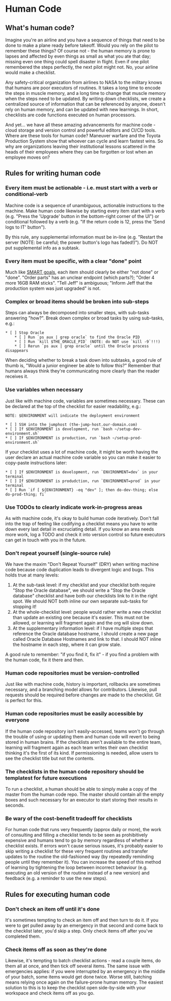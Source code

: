 Human Code
==========
What's human code?
------------------
Imagine you're an airline and you have a sequence of things that need to be done to make a plane ready before takeoff. Would you rely on the pilot to remember these things? Of course not - the human memory is prone to lapses and affected by even things as small as what you ate that day; missing even one thing could spell disaster in flight. Even if one pilot remembered the steps perfectly, the next pilot might not. No, your airline would make a checklist.

Any safety-critical organization from airlines to NASA to the military knows that humans are poor executors of routines. It takes a long time to encode the steps in muscle memory, and a long time to change that muscle memory when the steps need to be updated. By writing down checklists, we create a centralized source of information that can be referenced by anyone, doesn't rely on human memory, and can be updated with new learnings. In short, checklists are code functions executed on human processors.

And yet... we have all these amazing advancements for machine code - cloud storage and version control and powerful editors and CI/CD tools. Where are these tools for human code? Maneuver warfare and the Toyota Production System show that whoever can cycle and learn fastest wins. So why are organizations leaving their institutional lessons scattered in the heads of their employees where they can be forgotten or lost when an employee moves on?

Rules for writing human code
----------------------------
### Every item must be actionable - i.e. must start with a verb or conditional-verb
Machine code is a sequence of unambiguous, actionable instructions to the machine. Make human code likewise by starting every item start with a verb (e.g. "Press the 'Upgrade' button in the bottom-right corner of the UI") or conditional followed by a verb (e.g. "If the return code is 12, press the 'Send logs to IT' button").

By this rule, any supplemental information must be in-line (e.g. "Restart the server (NOTE: be careful; the power button's logo has faded!)"). Do NOT put supplemental info as a subtask.

### Every item must be specific, with a clear "done" point
Much like [SMART goals](https://www.mindtools.com/pages/article/smart-goals.htm), each item should clearly be either "not done" or "done". "Order parts" has an unclear endpoint (which parts?); "Order 4 more 16GB RAM sticks". "Tell Jeff" is ambiguous; "Inform Jeff that the production system was just upgraded" is not. 

### Complex or broad items should be broken into sub-steps
Steps can always be decomposed into smaller steps, with sub-tasks answering "how?". Break down complex or broad tasks by using sub-tasks, e.g.:

```
* [ ] Stop Oracle
    * [ ] Run `ps aux | grep oracle` to find the Oracle PID
    * [ ] Run `kill $THE_ORACLE_PID` (NOTE: do NOT use `kill -9`!!!)
    * [ ] Rerun `ps aux | grep oracle` until the Oracle process disappears
```

When deciding whether to break a task down into subtasks, a good rule of thumb is, "Would a junior engineer be able to follow this?" Remember that humans always think they're communicating more clearly than the reader receives it.

### Use variables when necessary
Just like with machine code, variables are sometimes necessary. These can be declared at the top of the checklist for easier readability, e.g.:

```
NOTE: $ENVIRONMENT will indicate the deployment environment

* [ ] SSH into the jumphost (the-jump-host.our-domain.com)
* [ ] If $ENVIRONMENT is development, run `bash ~/setup-dev-environment.sh`
* [ ] If $ENVIRONMENT is production, run `bash ~/setup-prod-environment.sh`
```

If your checklist uses a lot of machine code, it might be worth having the user declare an actual machine code variable so you can make it easier to copy-paste instructions later:

```
* [ ] If $ENVIRONMENT is development, run `ENVIRONMENT=dev` in your terminal
* [ ] If $ENVIRONMENT is produdction, run `ENVIRONMENT=prod` in your terminal
* [ ] Run `if [ ${ENVIRONMENT} -eq "dev" ]; then do-dev-thing; else do-prod-thing; fi`
```

### Use TODOs to clearly indicate work-in-progress areas
As with machine code, it's okay to build human code iteratively. Don't fall into the trap of feeling like codifying a checklist means you have to write down every last detail in excruciating detail. If you know an area needs more work, log a TODO and check it into version control so future executors can get in touch with you in the future.

### Don't repeat yourself (single-source rule)
We have the maxim "Don't Repeat Yourself" (DRY) when writing machine code because code duplication leads to divergent logic and bugs. This holds true at many levels:

1. At the sub-task level: if my checklist and your checklist both require "Stop the Oracle database", we should write a "Stop the Oracle database" checklist and have both our checklists link to it in the right spot. We should NOT both inline our own separate sub-tasks for stopping it!
2. At the whole-checklist level: people would rather write a new checklist than update an existing one because it's easier. This must not be allowed, or learning will fragment again and the org will slow down.
3. At the supplementary information level: if I have multiple steps that reference the Oracle database hostname, I should create a new page called Oracle Database Hostnames and link to that. I should NOT inline the hostname in each step, where it can grow stale.

A good rule to remember: "if you find it, fix it" - if you find a problem with the human code, fix it there and then.

### Human code repositories must be version-controlled
Just like with machine code, history is important, rollbacks are sometimes necessary, and a branching model allows for contributors. Likewise, pull requests should be required before changes are made to the checklist. Git is perfect for this.

### Human code repositories must be easily accessible by everyone
If the human code repository isn't easily-accessed, teams won't go through the trouble of using or updating them and human code will revert to being stored in human brains. If the checklists aren't available to the entire team, learning will fragment again as each team writes their own checklist thinking it's the first of its kind. If permissioning is needed, allow users to see the checklist title but not the contents.

### The checklists in the human code repository should be templatest for future executions
To run a checklist, a human should be able to simply make a copy of the master from the human code repo. The master should contain all the empty boxes and such necessary for an executor to start storing their results in seconds.

### Be wary of the cost-benefit tradeoff for checklists
For human code that runs very frequently (approx daily or more), the work of consulting and filling a checklist tends to be seen as prohibitively expensive and humans tend to go by memory regardless of whether a checklist exists. If errors won't cause serious issues, it's probably easier to skip writing a checklist for these very frequent routines and transfer updates to the routine the old-fashioned way (by repeatedly reminding people until they remember it). You can increase the speed of this method of learning by tightening the loop between incorrect behaviour (e.g. executing an old version of the routine instead of a new version) and feedback (e.g. a reminder to use the new steps).

Rules for executing human code
------------------------------
### Don't check an item off until it's done
It's sometimes tempting to check an item off and then turn to do it. If you were to get pulled away by an emergency in that second and come back to the checklist later, you'd skip a step. Only check items off after you've completed them.

### Check items off as soon as they're done
Likewise, it's tempting to batch checklist actions - read a couple items, do them all at once, and then tick off several items. The same issue with emergencies applies: if you were interrupted by an emergency in the middle of your batch, some items would get done twice. Worse still, batching means relying once again on the failure-prone human memory. The easiest solution to this is to keep the checklist open side-by-side with your workspace and check items off as you go.
